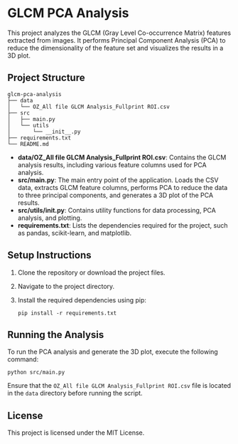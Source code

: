 # GLCM PCA Analysis

This project analyzes the GLCM (Gray Level Co-occurrence Matrix) features extracted from images. It performs Principal Component Analysis (PCA) to reduce the dimensionality of the feature set and visualizes the results in a 3D plot.

## Project Structure

```
glcm-pca-analysis
├── data
│   └── OZ_All file GLCM Analysis_Fullprint ROI.csv
├── src
│   ├── main.py
│   └── utils
│       └── __init__.py
├── requirements.txt
└── README.md
```

- **data/OZ_All file GLCM Analysis_Fullprint ROI.csv**: Contains the GLCM analysis results, including various feature columns used for PCA analysis.
- **src/main.py**: The main entry point of the application. Loads the CSV data, extracts GLCM feature columns, performs PCA to reduce the data to three principal components, and generates a 3D plot of the PCA results.
- **src/utils/__init__.py**: Contains utility functions for data processing, PCA analysis, and plotting.
- **requirements.txt**: Lists the dependencies required for the project, such as pandas, scikit-learn, and matplotlib.

## Setup Instructions

1. Clone the repository or download the project files.
2. Navigate to the project directory.
3. Install the required dependencies using pip:

   ```
   pip install -r requirements.txt
   ```

## Running the Analysis

To run the PCA analysis and generate the 3D plot, execute the following command:

```
python src/main.py
```

Ensure that the `OZ_All file GLCM Analysis_Fullprint ROI.csv` file is located in the `data` directory before running the script. 

## License

This project is licensed under the MIT License.